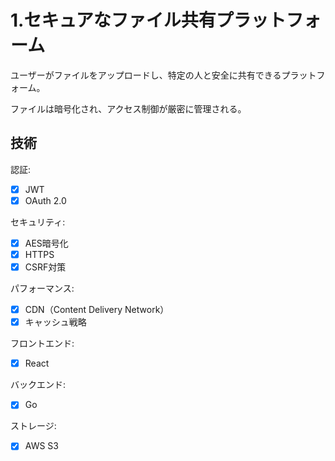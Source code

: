 # 1.セキュアなファイル共有プラットフォーム
ユーザーがファイルをアップロードし、特定の人と安全に共有できるプラットフォーム。

ファイルは暗号化され、アクセス制御が厳密に管理される。

## 技術
認証:
 - [x] JWT
 - [x] OAuth 2.0

セキュリティ:
 - [x] AES暗号化
 - [x] HTTPS
 - [x] CSRF対策

パフォーマンス:
 - [x] CDN（Content Delivery Network）
 - [x] キャッシュ戦略

フロントエンド:
 - [x] React

バックエンド:
 - [x] Go

ストレージ:
 - [x] AWS S3